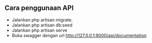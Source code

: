 ## Cara penggunaan API

- Jalankan php artisan migrate.
- Jalankan php artisan db:seed
- Jalankan php artisan serve
- Buka swagger dengan url http://127.0.0.1:8000/api/documentation

